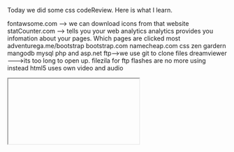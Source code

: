 
Today we did some  css codeReview. Here is what I learn.

fontawsome.com --> we can download icons from that website
statCounter.com --> tells you your web analytics
analytics provides you infomation about your pages. Which pages are clicked most
adventurega.me/bootstrap
bootstrap.com
namecheap.com
css zen gardern
mangodb
mysql
php and asp.net
ftp-->we use git to clone files
dreamviewer --->its too long to open up.
filezila for ftp
 flashes are no more using instead html5 uses own video and audio
 <iframe> we can add embeded videos to  our website
 <audio> <video> use them  instead of using Flash

 img.align-left


 parallax effect

use gredient generator
